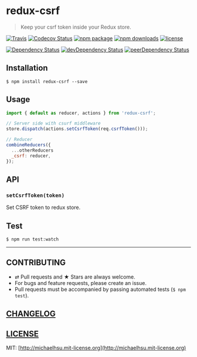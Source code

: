 # redux-csrf

> Keep your csrf token inside your Redux store.

[![Travis][build-badge]][build] [![Codecov Status][codecov-badge]][codecov] [![npm package][npm-badge]][npm] [![npm downloads][npm-downloads]][npm] [![license][license-badge]][license]

[![Dependency Status][dependency-badge]][dependency] [![devDependency Status][devDependency-badge]][devDependency] [![peerDependency Status][peerDependency-badge]][peerDependency]

[build-badge]: https://img.shields.io/travis/evenchange4/redux-csrf/master.svg?style=flat-square
[build]: https://travis-ci.org/evenchange4/redux-csrf

[npm-badge]: https://img.shields.io/npm/v/redux-csrf.svg?style=flat-square
[npm]: https://www.npmjs.org/package/redux-csrf

[codecov-badge]: https://img.shields.io/codecov/c/github/evenchange4/redux-csrf.svg?style=flat-square
[codecov]: https://codecov.io/github/evenchange4/redux-csrf?branch=master

[npm-downloads]: https://img.shields.io/npm/dt/redux-csrf.svg?style=flat-square

[license-badge]: https://img.shields.io/npm/l/redux-csrf.svg?style=flat-square
[license]: http://michaelhsu.mit-license.org/

[dependency-badge]: https://david-dm.org/evenchange4/redux-csrf.svg?style=flat-square
[dependency]: https://david-dm.org/evenchange4/redux-csrf
[devDependency-badge]: https://david-dm.org/evenchange4/redux-csrf/dev-status.svg?style=flat-square
[devDependency]: https://david-dm.org/evenchange4/redux-csrf#info=devDependencies
[peerDependency-badge]: https://david-dm.org/evenchange4/redux-csrf/peer-status.svg?style=flat-square
[peerDependency]: https://david-dm.org/evenchange4/redux-csrf#info=peerDependencies

## Installation

```console
$ npm install redux-csrf --save
```

## Usage

```js
import { default as reducer, actions } from 'redux-csrf';

// Server side with csurf middleware
store.dispatch(actions.setCsrfToken(req.csrfToken()));

// Reducer
combineReducers({
  ...otherReducers
  _csrf: reducer,
});
```

## API

### `setCsrfToken(token)`

Set CSRF token to redux store.

## Test

```
$ npm run test:watch
```

---

## CONTRIBUTING

* ⇄ Pull requests and ★ Stars are always welcome.
* For bugs and feature requests, please create an issue.
* Pull requests must be accompanied by passing automated tests (`$ npm test`).

## [CHANGELOG](CHANGELOG.md)

## [LICENSE](LICENSE)

MIT: [http://michaelhsu.mit-license.org](http://michaelhsu.mit-license.org)
